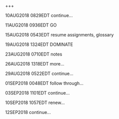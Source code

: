 +++

10AUG2018 0829EDT continue...

11AUG2018 0936EDT GO

15AUG2018 0543EDT resume assignments, glossary

19AUG2018 1324EDT DOMINATE

23AUG2018 0710EDT notes

26AUG2018 1318EDT more...

29AUG2018 0522EDT continue...

01SEP2018 0048EDT follow through...

03SEP2018 1101EDT continue...

10SEP2018 1057EDT renew...

12SEP2018 continue...
